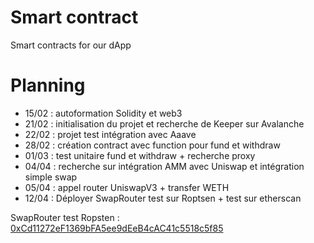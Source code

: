 # Smart contract
Smart contracts for our dApp
# Planning
- 15/02 : autoformation Solidity et web3
- 21/02 : initialisation du projet et recherche de Keeper sur Avalanche
- 22/02 : projet test intégration avec Aaave
- 28/02 : création contract avec function pour fund et withdraw
- 01/03 : test unitaire fund et withdraw + recherche proxy
- 04/04 : recherche sur intégration AMM avec Uniswap et intégration simple swap
- 05/04 : appel router UniswapV3 + transfer WETH 
- 12/04 : Déployer SwapRouter test sur Roptsen + test sur etherscan 

SwapRouter test Ropsten : [0xCd11272eF1369bFA5ee9dEeB4cAC41c5518c5f85](https://ropsten.etherscan.io/address/0xCd11272eF1369bFA5ee9dEeB4cAC41c5518c5f85)
